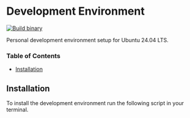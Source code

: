 # Development Environment
[![Build binary](https://github.com/rschoonheim/development-environment/actions/workflows/build.yml/badge.svg)](https://github.com/rschoonheim/development-environment/actions/workflows/build.yml)

Personal development environment setup for Ubuntu 24.04 LTS.

### Table of Contents
- [Installation](#installation)


## Installation
To install the development environment run the following script in your terminal.

```bash
```

